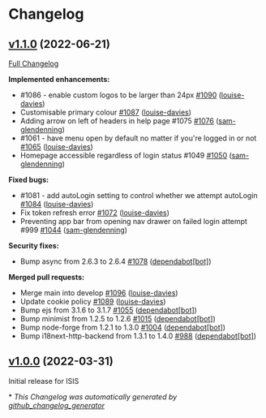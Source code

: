 # Changelog

## [v1.1.0](https://github.com/ral-facilities/scigateway/tree/v1.1.0) (2022-06-21)

[Full Changelog](https://github.com/ral-facilities/scigateway/compare/v1.0.0...v1.1.0)

**Implemented enhancements:**

- \#1086 - enable custom logos to be larger than 24px [\#1090](https://github.com/ral-facilities/scigateway/pull/1090) ([louise-davies](https://github.com/louise-davies))
- Customisable primary colour [\#1087](https://github.com/ral-facilities/scigateway/pull/1087) ([louise-davies](https://github.com/louise-davies))
- Adding arrow on left of headers in help page \#1075 [\#1076](https://github.com/ral-facilities/scigateway/pull/1076) ([sam-glendenning](https://github.com/sam-glendenning))
- \#1061 - have menu open by default no matter if you're logged in or not [\#1065](https://github.com/ral-facilities/scigateway/pull/1065) ([louise-davies](https://github.com/louise-davies))
- Homepage accessible regardless of login status \#1049 [\#1050](https://github.com/ral-facilities/scigateway/pull/1050) ([sam-glendenning](https://github.com/sam-glendenning))

**Fixed bugs:**

- \#1081 - add autoLogin setting to control whether we attempt autoLogin [\#1084](https://github.com/ral-facilities/scigateway/pull/1084) ([louise-davies](https://github.com/louise-davies))
- Fix token refresh error [\#1072](https://github.com/ral-facilities/scigateway/pull/1072) ([louise-davies](https://github.com/louise-davies))
- Preventing app bar from opening nav drawer on failed login attempt \#999 [\#1044](https://github.com/ral-facilities/scigateway/pull/1044) ([sam-glendenning](https://github.com/sam-glendenning))

**Security fixes:**

- Bump async from 2.6.3 to 2.6.4 [\#1078](https://github.com/ral-facilities/scigateway/pull/1078) ([dependabot[bot]](https://github.com/apps/dependabot))

**Merged pull requests:**

- Merge main into develop [\#1096](https://github.com/ral-facilities/scigateway/pull/1096) ([louise-davies](https://github.com/louise-davies))
- Update cookie policy [\#1089](https://github.com/ral-facilities/scigateway/pull/1089) ([louise-davies](https://github.com/louise-davies))
- Bump ejs from 3.1.6 to 3.1.7 [\#1055](https://github.com/ral-facilities/scigateway/pull/1055) ([dependabot[bot]](https://github.com/apps/dependabot))
- Bump minimist from 1.2.5 to 1.2.6 [\#1015](https://github.com/ral-facilities/scigateway/pull/1015) ([dependabot[bot]](https://github.com/apps/dependabot))
- Bump node-forge from 1.2.1 to 1.3.0 [\#1004](https://github.com/ral-facilities/scigateway/pull/1004) ([dependabot[bot]](https://github.com/apps/dependabot))
- Bump i18next-http-backend from 1.3.1 to 1.4.0 [\#988](https://github.com/ral-facilities/scigateway/pull/988) ([dependabot[bot]](https://github.com/apps/dependabot))



## [v1.0.0](https://github.com/ral-facilities/scigateway/tree/v1.0.0) (2022-03-31)

Initial release for ISIS


\* *This Changelog was automatically generated by [github_changelog_generator](https://github.com/github-changelog-generator/github-changelog-generator)*
